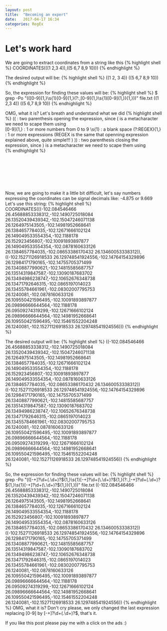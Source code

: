 ```yaml
---
layout: post
title:  "Becoming an expert"
date:   2017-04-17 16:34
categories: RegEx
---
```

# Let's work hard
We are going to extract coordinates from a string like this
{% highlight shell %}
COORDINATES(((1 2,3 4)),((5 6,7 8,9 10)))
{% endhighlight %}

The desired output will be:
{% highlight shell %}
((1 2, 3 4))
((5 6,7 8,9 10))
{% endhighlight %}
 
So, the expression for finding these values will be:
{% highlight shell %}
$ grep -Po "\(\([0-9]{1,}\s{1}[0-9]{1,}(?:,[0-9]{1,}\s{1}[0-9]{1,}){1,}\)\)" file.txt
((1 2,3 4))
((5 6,7 8,9 10))
{% endhighlight %}

OMG, what it is? Let's breath and understand what we did
{% highlight shell %}
\(\(            : two parenthesis opening the expression, since ( is a metacharacter we need to scape them using \
[0-9]{1,}       : 1 or more numbers from 0 to 9
\s{1}           : a blank space
(?:REGEX){1,}   : 1 or more expressions (REGEX is the same that openning expression explained above, quite simple!!! )
\)\)            : two parenthesis closing the expression, since ) is a metacharacter we need to scape them using \
{% endhighlight %}

<script async src="//pagead2.googlesyndication.com/pagead/js/adsbygoogle.js"></script>
<!-- inferior -->
<ins class="adsbygoogle"
     style="display:inline-block;width:728px;height:90px"
     data-ad-client="ca-pub-5428825449848403"
     data-ad-slot="1328012179"></ins>
<script>
(adsbygoogle = window.adsbygoogle || []).push({});
</script>

Now, we are going to make it a little bit difficult, let's say numbers expressing the coordinates can be signal decimals like: -4.875 or 9.669
Let's use this string:
{% highlight shell %}
COORDINATES(((-102.084546466 26.45688853338312,-102.1490725018084 26.13520439439342,-102.15047246071138 26.1264975143505,-102.14981952668641 26.1384657784035,-102.12671666102124 26.149049533554354,-102.1188178 26.152923456807,-102.10091893897877 26.149049533554354,-102.0878160633126 26.1384657784035,-102.08653386170432 26.13460053338312)),((-102.15271126918533 26.129748541924556,-102.14764154329896 26.12984171790165,-102.14755705371499 26.13408877990621,-102.14815585687757 26.13514319847587,-102.13090187683702 26.13494986238747,-102.10652676348738 26.13471792646315,-102.0865197014023 26.13455784661961,-102.08302007795753 26.1240081,-102.0878160633126 26.109550421596495,-102.10091893897877 26.09896666644564,-102.1188178 26.09509274319299,-102.12671666102124 26.09896666644564,-102.14981952668641 26.109550421596495,-102.15461552204248 26.1240081,-102.15271126918533 26.129748541924556))) 
{% endhighlight %}

The desired output will be:
{% highlight shell %}
((-102.084546466 26.45688853338312,-102.1490725018084 26.13520439439342,-102.15047246071138 26.1264975143505,-102.14981952668641 26.1384657784035,-102.12671666102124 26.149049533554354,-102.1188178 26.152923456807,-102.10091893897877 26.149049533554354,-102.0878160633126 26.1384657784035,-102.08653386170432 26.13460053338312))
((-102.15271126918533 26.129748541924556,-102.14764154329896 26.12984171790165,-102.14755705371499 26.13408877990621,-102.14815585687757 26.13514319847587,-102.13090187683702 26.13494986238747,-102.10652676348738 26.13471792646315,-102.0865197014023 26.13455784661961,-102.08302007795753 26.1240081,-102.0878160633126 26.109550421596495,-102.10091893897877 26.09896666644564,-102.1188178 26.09509274319299,-102.12671666102124 26.09896666644564,-102.14981952668641 26.109550421596495,-102.15461552204248 26.1240081,-102.15271126918533 26.129748541924556))
{% endhighlight %}

So, the expression for finding these values will be:
{% highlight shell %}
grep -Po "\(\([-+]?\d+(\.\d+)?${1,}\s{1}[-+]?\d+(\.\d+)?${1,}(?:,[-+]?\d+(\.\d+)?${1,}\s{1}[-+]?\d+(\.\d+)?${1,}){1,}\)\)" file.txt
((-102.084546466 26.45688853338312,-102.1490725018084 26.13520439439342,-102.15047246071138 26.1264975143505,-102.14981952668641 26.1384657784035,-102.12671666102124 26.149049533554354,-102.1188178 26.152923456807,-102.10091893897877 26.149049533554354,-102.0878160633126 26.1384657784035,-102.08653386170432 26.13460053338312))
((-102.15271126918533 26.129748541924556,-102.14764154329896 26.12984171790165,-102.14755705371499 26.13408877990621,-102.14815585687757 26.13514319847587,-102.13090187683702 26.13494986238747,-102.10652676348738 26.13471792646315,-102.0865197014023 26.13455784661961,-102.08302007795753 26.1240081,-102.0878160633126 26.109550421596495,-102.10091893897877 26.09896666644564,-102.1188178 26.09509274319299,-102.12671666102124 26.09896666644564,-102.14981952668641 26.109550421596495,-102.15461552204248 26.1240081,-102.15271126918533 26.129748541924556))
{% endhighlight %}
OMG, what it is? Don't cry please, we only changed the last expression replacing [0-9] by [-+]?\d+(\.\d+)?$, that's it.


If you like this post please pay me with a click on the ads :)
